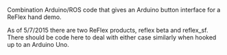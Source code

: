 Combination Arduino/ROS code that gives an Arduino button interface for a ReFlex hand demo.

As of 5/7/2015 there are two ReFlex products, reflex beta and reflex_sf. There should be code here to deal with either case similarly when hooked up to an Arduino Uno.